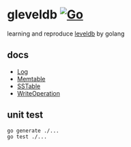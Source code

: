 # gleveldb  [![Go](https://github.com/goleveldb/goleveldb/actions/workflows/go.yaml/badge.svg)](https://github.com/goleveldb/goleveldb/actions/workflows/go.yaml)
learning and reproduce [leveldb]() by golang

## docs

- [Log](./docs/log.md)
- [Memtable](./docs/memtable.md)
- [SSTable](./docs/)
- [WriteOperation](./docs/write_operation.md)

## unit test

```shell
go generate ./...
go test ./...
```
